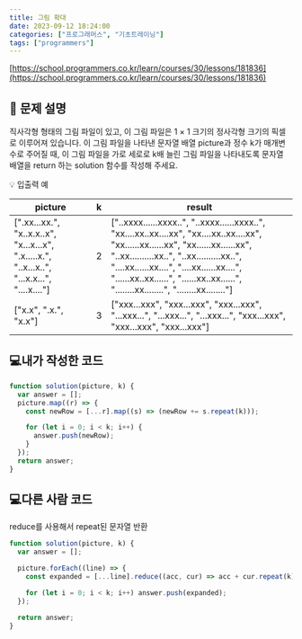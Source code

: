 ```yaml
---
title: 그림 확대
date: 2023-09-12 18:24:00
categories: ["프로그래머스", "기초트레이닝"]
tags: ["programmers"]
---
```


[https://school.programmers.co.kr/learn/courses/30/lessons/181836](https://school.programmers.co.kr/learn/courses/30/lessons/181836)

## 📔 문제 설명

직사각형 형태의 그림 파일이 있고, 이 그림 파일은 1 × 1 크기의 정사각형 크기의 픽셀로 이루어져 있습니다. 이 그림 파일을 나타낸 문자열 배열 picture과 정수 k가 매개변수로 주어질 때, 이 그림 파일을 가로 세로로 k배 늘린 그림 파일을 나타내도록 문자열 배열을 return 하는 solution 함수를 작성해 주세요.

💡 입출력 예

| picture                                                                                     | k   | result                                                                                                                                                                                                                                                                                                               |
| ------------------------------------------------------------------------------------------- | --- | -------------------------------------------------------------------------------------------------------------------------------------------------------------------------------------------------------------------------------------------------------------------------------------------------------------------- |
| [".xx...xx.", "x..x.x..x", "x...x...x", ".x.....x.", "..x...x..", "...x.x...", "....x...."] | 2   | ["..xxxx......xxxx..", "..xxxx......xxxx..", "xx....xx..xx....xx", "xx....xx..xx....xx", "xx......xx......xx", "xx......xx......xx", "..xx..........xx..", "..xx..........xx..", "....xx......xx....", "....xx......xx....", "......xx..xx......", "......xx..xx......", "........xx........", "........xx........"] |
| ["x.x", ".x.", "x.x"]                                                                       | 3   | ["xxx...xxx", "xxx...xxx", "xxx...xxx", "...xxx...", "...xxx...", "...xxx...", "xxx...xxx", "xxx...xxx", "xxx...xxx"]                                                                                                                                                                                                |

## 💻내가 작성한 코드

```js
function solution(picture, k) {
  var answer = [];
  picture.map((r) => {
    const newRow = [...r].map((s) => (newRow += s.repeat(k)));

    for (let i = 0; i < k; i++) {
      answer.push(newRow);
    }
  });
  return answer;
}
```

## 💻다른 사람 코드

reduce를 사용해서 repeat된 문자열 반환

```js
function solution(picture, k) {
  var answer = [];

  picture.forEach((line) => {
    const expanded = [...line].reduce((acc, cur) => acc + cur.repeat(k), "");

    for (let i = 0; i < k; i++) answer.push(expanded);
  });

  return answer;
}
```
